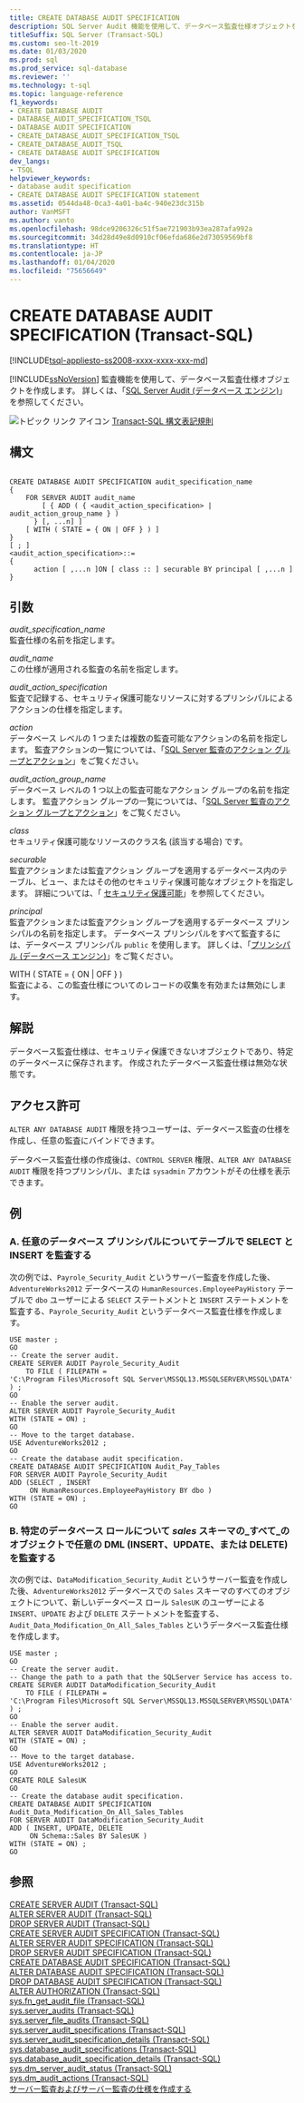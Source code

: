 ```yaml
---
title: CREATE DATABASE AUDIT SPECIFICATION
description: SQL Server Audit 機能を使用して、データベース監査仕様オブジェクトを作成します。
titleSuffix: SQL Server (Transact-SQL)
ms.custom: seo-lt-2019
ms.date: 01/03/2020
ms.prod: sql
ms.prod_service: sql-database
ms.reviewer: ''
ms.technology: t-sql
ms.topic: language-reference
f1_keywords:
- CREATE DATABASE AUDIT
- DATABASE_AUDIT_SPECIFICATION_TSQL
- DATABASE AUDIT SPECIFICATION
- CREATE_DATABASE_AUDIT_SPECIFICATION_TSQL
- CREATE_DATABASE_AUDIT_TSQL
- CREATE DATABASE AUDIT SPECIFICATION
dev_langs:
- TSQL
helpviewer_keywords:
- database audit specification
- CREATE DATABASE AUDIT SPECIFICATION statement
ms.assetid: 0544da48-0ca3-4a01-ba4c-940e23dc315b
author: VanMSFT
ms.author: vanto
ms.openlocfilehash: 98dce9206326c51f5ae721903b93ea287afa992a
ms.sourcegitcommit: 34d28d49e8d0910cf06efda686e2d73059569bf8
ms.translationtype: HT
ms.contentlocale: ja-JP
ms.lasthandoff: 01/04/2020
ms.locfileid: "75656649"
---
```

# <a name="create-database-audit-specification-transact-sql"></a>CREATE DATABASE AUDIT SPECIFICATION (Transact-SQL)
[!INCLUDE[tsql-appliesto-ss2008-xxxx-xxxx-xxx-md](../../includes/tsql-appliesto-ss2008-xxxx-xxxx-xxx-md.md)]

  [!INCLUDE[ssNoVersion](../../includes/ssnoversion-md.md)] 監査機能を使用して、データベース監査仕様オブジェクトを作成します。 詳しくは、「[SQL Server Audit &#40;データベース エンジン&#41;](../../relational-databases/security/auditing/sql-server-audit-database-engine.md)」を参照してください。  
  
 ![トピック リンク アイコン](../../database-engine/configure-windows/media/topic-link.gif "トピック リンク アイコン") [Transact-SQL 構文表記規則](../../t-sql/language-elements/transact-sql-syntax-conventions-transact-sql.md)  
  
## <a name="syntax"></a>構文  
  
```  
  
CREATE DATABASE AUDIT SPECIFICATION audit_specification_name  
{  
    FOR SERVER AUDIT audit_name   
        [ { ADD ( { <audit_action_specification> | audit_action_group_name } )   
      } [, ...n] ]  
    [ WITH ( STATE = { ON | OFF } ) ]  
}  
[ ; ]  
<audit_action_specification>::=  
{  
      action [ ,...n ]ON [ class :: ] securable BY principal [ ,...n ]  
}  
```  
  
## <a name="arguments"></a>引数  
 *audit_specification_name*  
 監査仕様の名前を指定します。  
  
 *audit_name*  
 この仕様が適用される監査の名前を指定します。  
  
 *audit_action_specification*  
 監査で記録する、セキュリティ保護可能なリソースに対するプリンシパルによるアクションの仕様を指定します。  
  
 *action*  
 データベース レベルの 1 つまたは複数の監査可能なアクションの名前を指定します。 監査アクションの一覧については、「[SQL Server 監査のアクション グループとアクション](../../relational-databases/security/auditing/sql-server-audit-action-groups-and-actions.md)」をご覧ください。  
  
 *audit_action_group_name*  
 データベース レベルの 1 つ以上の監査可能なアクション グループの名前を指定します。 監査アクション グループの一覧については、「[SQL Server 監査のアクション グループとアクション](../../relational-databases/security/auditing/sql-server-audit-action-groups-and-actions.md)」をご覧ください。  
  
 *class*  
 セキュリティ保護可能なリソースのクラス名 (該当する場合) です。  
  
 *securable*  
 監査アクションまたは監査アクション グループを適用するデータベース内のテーブル、ビュー、またはその他のセキュリティ保護可能なオブジェクトを指定します。 詳細については、「 [セキュリティ保護可能](../../relational-databases/security/securables.md)」を参照してください。  
  
 *principal*  
 監査アクションまたは監査アクション グループを適用するデータベース プリンシパルの名前を指定します。 データベース プリンシパルをすべて監査するには、データベース プリンシパル `public` を使用します。 詳しくは、「[プリンシパル &#40;データベース エンジン&#41;](../../relational-databases/security/authentication-access/principals-database-engine.md)」をご覧ください。  
  
 WITH ( STATE = { ON | OFF } )  
 監査による、この監査仕様についてのレコードの収集を有効または無効にします。  
  
## <a name="remarks"></a>解説  
 データベース監査仕様は、セキュリティ保護できないオブジェクトであり、特定のデータベースに保存されます。 作成されたデータベース監査仕様は無効な状態です。  
  
## <a name="permissions"></a>アクセス許可  
 `ALTER ANY DATABASE AUDIT` 権限を持つユーザーは、データベース監査の仕様を作成し、任意の監査にバインドできます。  
  
 データベース監査仕様の作成後は、`CONTROL SERVER` 権限、`ALTER ANY DATABASE AUDIT` 権限を持つプリンシパル、または `sysadmin` アカウントがその仕様を表示できます。  
  
## <a name="examples"></a>例

### <a name="a-audit-select-and-insert-on-a-table-for-any-database-principal"></a>A. 任意のデータベース プリンシパルについてテーブルで SELECT と INSERT を監査する 
 次の例では、`Payrole_Security_Audit` というサーバー監査を作成した後、`AdventureWorks2012` データベースの `HumanResources.EmployeePayHistory` テーブルで `dbo` ユーザーによる `SELECT` ステートメントと `INSERT` ステートメントを監査する、`Payrole_Security_Audit` というデータベース監査仕様を作成します。  
  
```  
USE master ;  
GO  
-- Create the server audit.  
CREATE SERVER AUDIT Payrole_Security_Audit  
    TO FILE ( FILEPATH =   
'C:\Program Files\Microsoft SQL Server\MSSQL13.MSSQLSERVER\MSSQL\DATA' ) ;  
GO  
-- Enable the server audit.  
ALTER SERVER AUDIT Payrole_Security_Audit   
WITH (STATE = ON) ;  
GO  
-- Move to the target database.  
USE AdventureWorks2012 ;  
GO  
-- Create the database audit specification.  
CREATE DATABASE AUDIT SPECIFICATION Audit_Pay_Tables  
FOR SERVER AUDIT Payrole_Security_Audit  
ADD (SELECT , INSERT  
     ON HumanResources.EmployeePayHistory BY dbo )  
WITH (STATE = ON) ;  
GO  
``` 

### <a name="b-audit-any-dml-insert-update-or-delete-on-_all_-objects-in-the-_sales_-schema-for-a-specific-database-role"></a>B. 特定のデータベース ロールについて _sales_ スキーマの_すべて_のオブジェクトで任意の DML (INSERT、UPDATE、または DELETE) を監査する  
 次の例では、`DataModification_Security_Audit` というサーバー監査を作成した後、`AdventureWorks2012` データベースでの `Sales` スキーマのすべてのオブジェクトについて、新しいデータベース ロール `SalesUK` のユーザーによる `INSERT`、`UPDATE` および `DELETE` ステートメントを監査する、`Audit_Data_Modification_On_All_Sales_Tables` というデータベース監査仕様を作成します。  
  
```  
USE master ;  
GO  
-- Create the server audit.
-- Change the path to a path that the SQLServer Service has access to. 
CREATE SERVER AUDIT DataModification_Security_Audit  
    TO FILE ( FILEPATH = 
'C:\Program Files\Microsoft SQL Server\MSSQL13.MSSQLSERVER\MSSQL\DATA' ) ; 
GO  
-- Enable the server audit.  
ALTER SERVER AUDIT DataModification_Security_Audit   
WITH (STATE = ON) ;  
GO  
-- Move to the target database.  
USE AdventureWorks2012 ;  
GO  
CREATE ROLE SalesUK
GO
-- Create the database audit specification.  
CREATE DATABASE AUDIT SPECIFICATION Audit_Data_Modification_On_All_Sales_Tables  
FOR SERVER AUDIT DataModification_Security_Audit  
ADD ( INSERT, UPDATE, DELETE  
     ON Schema::Sales BY SalesUK )  
WITH (STATE = ON) ;    
GO  
```  


## <a name="see-also"></a>参照  
 [CREATE SERVER AUDIT &#40;Transact-SQL&#41;](../../t-sql/statements/create-server-audit-transact-sql.md)   
 [ALTER SERVER AUDIT &#40;Transact-SQL&#41;](../../t-sql/statements/alter-server-audit-transact-sql.md)   
 [DROP SERVER AUDIT &#40;Transact-SQL&#41;](../../t-sql/statements/drop-server-audit-transact-sql.md)   
 [CREATE SERVER AUDIT SPECIFICATION &#40;Transact-SQL&#41;](../../t-sql/statements/create-server-audit-specification-transact-sql.md)   
 [ALTER SERVER AUDIT SPECIFICATION &#40;Transact-SQL&#41;](../../t-sql/statements/alter-server-audit-specification-transact-sql.md)   
 [DROP SERVER AUDIT SPECIFICATION &#40;Transact-SQL&#41;](../../t-sql/statements/drop-server-audit-specification-transact-sql.md)   
 [CREATE DATABASE AUDIT SPECIFICATION (Transact-SQL)](../../t-sql/statements/create-database-audit-specification-transact-sql.md)   
 [ALTER DATABASE AUDIT SPECIFICATION &#40;Transact-SQL&#41;](../../t-sql/statements/alter-database-audit-specification-transact-sql.md)   
 [DROP DATABASE AUDIT SPECIFICATION &#40;Transact-SQL&#41;](../../t-sql/statements/drop-database-audit-specification-transact-sql.md)   
 [ALTER AUTHORIZATION &#40;Transact-SQL&#41;](../../t-sql/statements/alter-authorization-transact-sql.md)   
 [sys.fn_get_audit_file &#40;Transact-SQL&#41;](../../relational-databases/system-functions/sys-fn-get-audit-file-transact-sql.md)   
 [sys.server_audits &#40;Transact-SQL&#41;](../../relational-databases/system-catalog-views/sys-server-audits-transact-sql.md)   
 [sys.server_file_audits &#40;Transact-SQL&#41;](../../relational-databases/system-catalog-views/sys-server-file-audits-transact-sql.md)   
 [sys.server_audit_specifications &#40;Transact-SQL&#41;](../../relational-databases/system-catalog-views/sys-server-audit-specifications-transact-sql.md)   
 [sys.server_audit_specification_details &#40;Transact-SQL&#41;](../../relational-databases/system-catalog-views/sys-server-audit-specification-details-transact-sql.md)   
 [sys.database_audit_specifications &#40;Transact-SQL&#41;](../../relational-databases/system-catalog-views/sys-database-audit-specifications-transact-sql.md)   
 [sys.database_audit_specification_details &#40;Transact-SQL&#41;](../../relational-databases/system-catalog-views/sys-database-audit-specification-details-transact-sql.md)   
 [sys.dm_server_audit_status &#40;Transact-SQL&#41;](../../relational-databases/system-dynamic-management-views/sys-dm-server-audit-status-transact-sql.md)   
 [sys.dm_audit_actions &#40;Transact-SQL&#41;](../../relational-databases/system-dynamic-management-views/sys-dm-audit-actions-transact-sql.md)   
 [サーバー監査およびサーバー監査の仕様を作成する](../../relational-databases/security/auditing/create-a-server-audit-and-server-audit-specification.md)  
  
  
